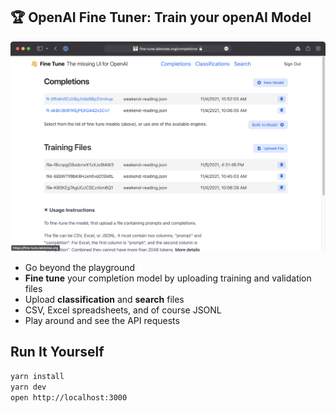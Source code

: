 ## 🏆 OpenAI Fine Tuner: Train your openAI Model

![](public/images/screenshot.png)

* Go beyond the playground
* **Fine tune** your completion model by uploading training and validation files
* Upload **classification** and **search** files
* CSV, Excel spreadsheets, and of course JSONL
* Play around and see the API requests



## Run It Yourself

```bash
yarn install
yarn dev
open http://localhost:3000
```
